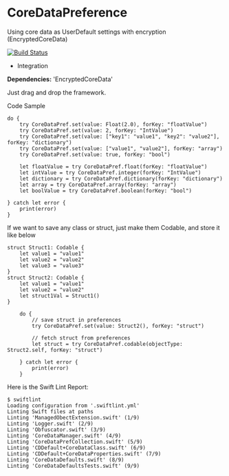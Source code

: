 # CoreDataPreference
Using core data as UserDefault settings with encryption (EncryptedCoreData)


[![Build Status](https://travis-ci.org/ankitthakur/CoreDataPreference?branch=master)](https://travis-ci.org/ankitthakur/CoreDataPreference)


* Integration

**Dependencies:**
'EncryptedCoreData'

Just drag and drop the framework.


Code Sample

    do {
        try CoreDataPref.set(value: Float(2.0), forKey: "floatValue")
        try CoreDataPref.set(value: 2, forKey: "IntValue")
        try CoreDataPref.set(value: ["key1": "value1", "key2": "value2"], forKey: "dictionary")
        try CoreDataPref.set(value: ["value1", "value2"], forKey: "array")
        try CoreDataPref.set(value: true, forKey: "bool")
            
        let floatValue = try CoreDataPref.float(forKey: "floatValue")
        let intValue = try CoreDataPref.integer(forKey: "IntValue")
        let dictionary = try CoreDataPref.dictionary(forKey: "dictionary")
        let array = try CoreDataPref.array(forKey: "array")
        let boolValue = try CoreDataPref.boolean(forKey: "bool")

    } catch let error {
        print(error)
    }
    
If we want to save any class or struct, just make them Codable, and store it like below
    
    struct Struct1: Codable {
        let value1 = "value1"
        let value2 = "value2"
        let value3 = "value3"
    }
    struct Struct2: Codable {
        let value1 = "value1"
        let value2 = "value2"
        let struct1Val = Struct1()
    }

        do {
            // save struct in preferences
            try CoreDataPref.set(value: Struct2(), forKey: "struct")
            
            // fetch struct from preferences
            let struct = try CoreDataPref.codable(objectType: Struct2.self, forKey: "struct")
            
        } catch let error {
            print(error)
        }


Here is the Swift Lint Report:

    $ swiftlint
    Loading configuration from '.swiftlint.yml'
    Linting Swift files at paths
    Linting 'ManagedObectExtension.swift' (1/9)
    Linting 'Logger.swift' (2/9)
    Linting 'Obfuscator.swift' (3/9)
    Linting 'CoreDataManager.swift' (4/9)
    Linting 'CoreDataPrefCollection.swift' (5/9)
    Linting 'CDDefault+CoreDataClass.swift' (6/9)
    Linting 'CDDefault+CoreDataProperties.swift' (7/9)
    Linting 'CoreDataDefaults.swift' (8/9)
    Linting 'CoreDataDefaultsTests.swift' (9/9)

